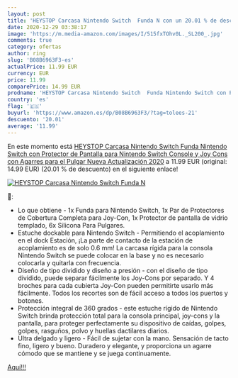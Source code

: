 ```yaml
---
layout: post
title: 'HEYSTOP Carcasa Nintendo Switch  Funda N con un 20.01 % de descuento'
date: 2020-12-29 03:38:17
image: 'https://m.media-amazon.com/images/I/515fxTOhv0L._SL200_.jpg'
comments: true
category: ofertas
author: ring
slug: 'B08B6963F3-es'
actualPrice: 11.99 EUR
currency: EUR
price: 11.99
comparePrice: 14.99 EUR
prodname: 'HEYSTOP Carcasa Nintendo Switch  Funda Nintendo Switch con Protector de Pantalla para Nintendo Switch Console y Joy Cons con Agarres para el Pulgar  Nueva Actualización 2020'
country: 'es'
flag: '🇪🇸'
buyurl: 'https://www.amazon.es/dp/B08B6963F3/?tag=tolees-21'
descuento: '20.01'
average: '11.99'
---
```


En este momento está [HEYSTOP Carcasa Nintendo Switch  Funda Nintendo Switch con Protector de Pantalla para Nintendo Switch Console y Joy Cons con Agarres para el Pulgar  Nueva Actualización 2020](https://www.amazon.es/dp/B08B6963F3/?tag=tolees-21) a 11.99 EUR (original: 14.99 EUR) (20.01 %  de descuento) en el siguiente enlace!

[![HEYSTOP Carcasa Nintendo Switch  Funda N](https://m.media-amazon.com/images/I/515fxTOhv0L._SL200_.jpg)](https://www.amazon.es/dp/B08B6963F3/?tag=tolees-21)

🔎:

- Lo que obtiene - 1x Funda para Nintendo Switch, 1x Par de Protectores de Cobertura Completa para Joy-Con, 1x Protector de pantalla de vidrio templado, 6x Silicona Para Pulgares.
- Estuche dockable para Nintendo Switch - Permitiendo el acoplamiento en el dock Estación, ¡La parte de contacto de la estación de acoplamiento es de solo 0.6 mm! La carcasa rígida para la consola Nintendo Switch se puede colocar en la base y no es necesario colocarla y quitarla con frecuencia.
- Diseño de tipo dividido y diseño a presión - con el diseño de tipo dividido, puede separar fácilmente los Joy-Cons por separado. Y 4 broches para cada cubierta Joy-Con pueden permitirte usarlo más fácilmente. Todos los recortes son de fácil acceso a todos los puertos y botones.
- Protección integral de 360 grados - este estuche rígido de Nintendo Switch brinda protección total para la consola principal, joy-cons y la pantalla, para proteger perfectamente su dispositivo de caídas, golpes, golpes, rasguños, polvo y huellas dactilares diarios.
- Ultra delgado y ligero - Fácil de sujetar con la mano. Sensación de tacto fino, ligero y bueno. Duradero y elegante, y proporciona un agarre cómodo que se mantiene y se juega continuamente.

[Aquí!!!](https://www.amazon.es/dp/B08B6963F3/?tag=tolees-21)
